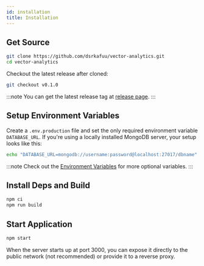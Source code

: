 ```yaml
---
id: installation
title: Installation
---
```


## Get Source

```sh
git clone https://github.com/dsrkafuu/vector-analytics.git
cd vector-analytics
```

Checkout the latest release after cloned:

```sh
git checkout v0.1.0
```

:::note
You can get the latest release tag at [release page](https://github.com/dsrkafuu/vector-analytics/releases).
:::

## Setup Environment Variables

Create a `.env.production` file and set the only required environment variable `DATABASE_URL`. If you're using a locally installed MongoDB server, your setup looks like this:

```sh
echo "DATABASE_URL=mongodb://username:password@localhost:27017/dbname" > .env.production
```

:::note
Check out the [Environment Variables](environment-variables) for more optional variables.
:::

## Install Deps and Build

```sh
npm ci
npm run build
```

## Start Application

```sh
npm start
```

When the server starts up at port 3000, you can expose it directly to the public network (not recommended) or provide it to a reverse proxy.
